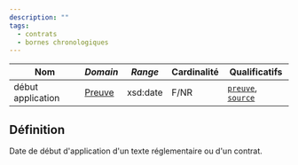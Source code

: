 ```yaml
---
description: ""
tags:
  - contrats
  - bornes chronologiques
---
```


| **Nom**           | ***Domain***                          | ***Range*** | **Cardinalité** | **Qualificatifs**                            |
| ----------------- | ------------------------------------- | ----------- | --------------- | -------------------------------------------- |
| début application | [Preuve](../Classes/Preuve/Preuve.md) | xsd:date    | F/NR            | [`preuve`](preuve.md), [`source`](source.md) |

## Définition

Date de début d'application d'un texte réglementaire ou d'un contrat.